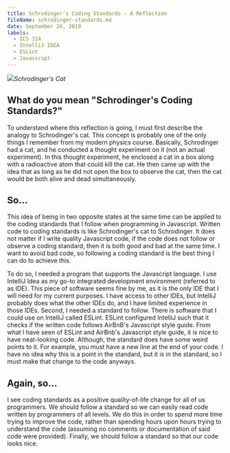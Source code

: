 ```yaml
---
title: Schrodinger's Coding Standards - A Reflection  
fileName: schrodinger-standards.md  
date: September 26, 2019  
labels:
  - ICS 314
  - IntelliJ IDEA
  - ESLint
  - Javascript
---
```

<img class="ui image" src="../images/cat.PNG">*Schrodinger's Cat*
## What do you mean "Schrodinger's Coding Standards?"
To understand where this reflection is going, I must first describe the analogy to Schrodinger's cat. This concept is probably one of the only things I remember from my modern physics course. Basically, Schrodinger had a cat, and he conducted a thought experiment on it (not an actual experiment). In this thought experiment, he enclosed a cat in a box along with a radioactive atom that could kill the cat. He then came up with the idea that as long as he did not open the box to observe the cat, then the cat would be both alive and dead simultaneously. 

## So...
This idea of being in two opposite states at the same time can be applied to the coding standards that I follow when programming in Javascript. Written code to coding standards is like Schrodinger's cat to Schrodinger. It does not matter if I write quality Javascript code, if the code does not follow or observe a coding standard, then it is both good and bad at the same time. I want to avoid bad code, so following a coding standard is the best thing I can do to achieve this. 

To do so, I needed a program that supports the Javascript language. I use IntelliJ Idea as my go-to integrated development environment (referred to as IDE). This piece of software seems fine by me, as it is the only IDE that I will need for my current purposes. I have access to other IDEs, but IntelliJ probably does what the other IDEs do, and I have limited experience in those IDEs. Second, I needed a standard to follow. There is software that I could use on IntelliJ called ESLint. ESLint configured IntelliJ such that it checks if the written code follows AirBnB's Javascript style guide. From what I have seen of ESLint and AirBnb's Javascript style guide, it is nice to have neat-looking code. Although, the standard does have some weird points to it. For example, you must have a new line at the end of your code. I have no idea why this is a point in the standard, but it is in the standard, so I must make that change to the code anyways. 

## Again, so...
I see coding standards as a positive quality-of-life change for all of us programmers. We should follow a standard so we can easily read code written by programmers of all levels. We do this in order to spend more time trying to improve the code, rather than spending hours upon hours trying to understand the code (assuming no comments or documentation of said code were provided). Finally, we should follow a standard so that our code looks nice. 
